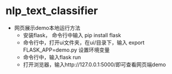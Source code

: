 # nlp_text_classifier

- 网页展示demo本地运行方法
  - 安装flask， 命令行中输入 pip install flask
  - 命令行中，打开ui文件夹，在ui/目录下，输入 export FLASK_APP=demo.py  设置环境变量
  - 命令行中，输入flask run
  - 打开浏览器，输入http://127.0.0.1:5000/即可查看网页端demo